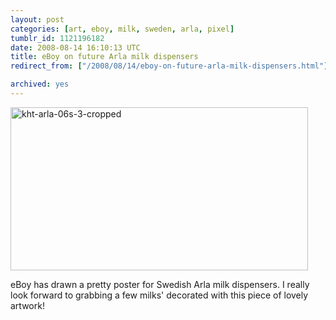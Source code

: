 ```yaml
---
layout: post
categories: [art, eboy, milk, sweden, arla, pixel]
tumblr_id: 1121196182  
date: 2008-08-14 16:10:13 UTC
title: eBoy on future Arla milk dispensers
redirect_from: ["/2008/08/14/eboy-on-future-arla-milk-dispensers.html"]

archived: yes
---
```


<a href="http://hello.eboy.com/eboy/2008/06/30/kht_arla_06spng/"><img src="/attachments/2008/08/kht-arla-06s-3-cropped.png" alt="kht-arla-06s-3-cropped" width="476" height="261" class="alignnone size-full wp-image-610" /></a>

eBoy has drawn a pretty poster for Swedish Arla milk dispensers. I really look forward to grabbing a few milks' decorated with this piece of lovely artwork!
